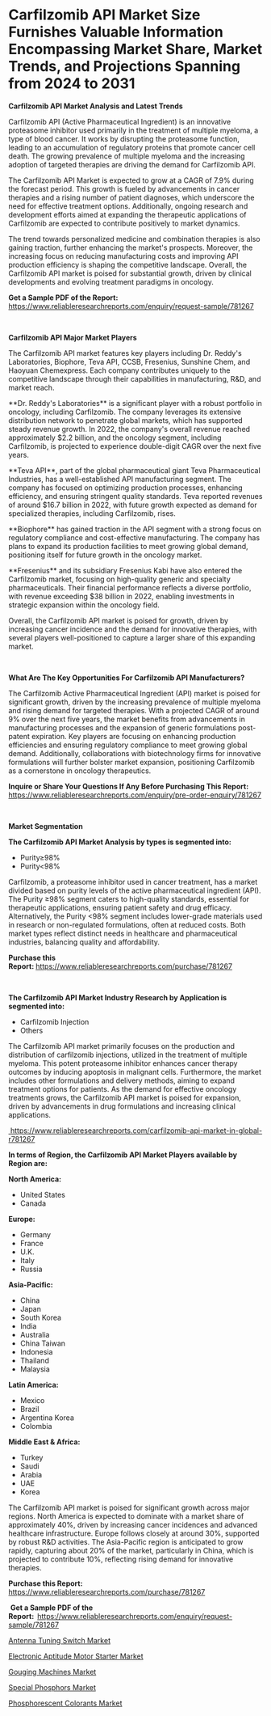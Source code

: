 <p><h1>Carfilzomib API Market Size Furnishes Valuable Information Encompassing Market Share, Market Trends, and Projections Spanning from 2024 to 2031</h1></p><p><strong>Carfilzomib API Market Analysis and Latest Trends</strong></p>
<p><p>Carfilzomib API (Active Pharmaceutical Ingredient) is an innovative proteasome inhibitor used primarily in the treatment of multiple myeloma, a type of blood cancer. It works by disrupting the proteasome function, leading to an accumulation of regulatory proteins that promote cancer cell death. The growing prevalence of multiple myeloma and the increasing adoption of targeted therapies are driving the demand for Carfilzomib API.</p><p>The Carfilzomib API Market is expected to grow at a CAGR of 7.9% during the forecast period. This growth is fueled by advancements in cancer therapies and a rising number of patient diagnoses, which underscore the need for effective treatment options. Additionally, ongoing research and development efforts aimed at expanding the therapeutic applications of Carfilzomib are expected to contribute positively to market dynamics.</p><p>The trend towards personalized medicine and combination therapies is also gaining traction, further enhancing the market's prospects. Moreover, the increasing focus on reducing manufacturing costs and improving API production efficiency is shaping the competitive landscape. Overall, the Carfilzomib API market is poised for substantial growth, driven by clinical developments and evolving treatment paradigms in oncology.</p></p>
<p><strong>Get a Sample PDF of the Report:&nbsp;</strong> <a href="https://www.reliableresearchreports.com/enquiry/request-sample/781267?utm_campaign=1677&utm_medium=2&utm_source=Github&utm_content=ia&utm_term=15102024&utm_id=carfilzomib-api">https://www.reliableresearchreports.com/enquiry/request-sample/781267</a></p>
<p>&nbsp;</p>
<p><strong>Carfilzomib API Major Market Players</strong></p>
<p><p>The Carfilzomib API market features key players including Dr. Reddy's Laboratories, Biophore, Teva API, CCSB, Fresenius, Sunshine Chem, and Haoyuan Chemexpress. Each company contributes uniquely to the competitive landscape through their capabilities in manufacturing, R&D, and market reach.</p><p>**Dr. Reddy's Laboratories** is a significant player with a robust portfolio in oncology, including Carfilzomib. The company leverages its extensive distribution network to penetrate global markets, which has supported steady revenue growth. In 2022, the company's overall revenue reached approximately $2.2 billion, and the oncology segment, including Carfilzomib, is projected to experience double-digit CAGR over the next five years.</p><p>**Teva API**, part of the global pharmaceutical giant Teva Pharmaceutical Industries, has a well-established API manufacturing segment. The company has focused on optimizing production processes, enhancing efficiency, and ensuring stringent quality standards. Teva reported revenues of around $16.7 billion in 2022, with future growth expected as demand for specialized therapies, including Carfilzomib, rises.</p><p>**Biophore** has gained traction in the API segment with a strong focus on regulatory compliance and cost-effective manufacturing. The company has plans to expand its production facilities to meet growing global demand, positioning itself for future growth in the oncology market.</p><p>**Fresenius** and its subsidiary Fresenius Kabi have also entered the Carfilzomib market, focusing on high-quality generic and specialty pharmaceuticals. Their financial performance reflects a diverse portfolio, with revenue exceeding $38 billion in 2022, enabling investments in strategic expansion within the oncology field.</p><p>Overall, the Carfilzomib API market is poised for growth, driven by increasing cancer incidence and the demand for innovative therapies, with several players well-positioned to capture a larger share of this expanding market.</p></p>
<p>&nbsp;</p>
<p><strong>What Are The Key Opportunities For Carfilzomib API Manufacturers?</strong></p>
<p><p>The Carfilzomib Active Pharmaceutical Ingredient (API) market is poised for significant growth, driven by the increasing prevalence of multiple myeloma and rising demand for targeted therapies. With a projected CAGR of around 9% over the next five years, the market benefits from advancements in manufacturing processes and the expansion of generic formulations post-patent expiration. Key players are focusing on enhancing production efficiencies and ensuring regulatory compliance to meet growing global demand. Additionally, collaborations with biotechnology firms for innovative formulations will further bolster market expansion, positioning Carfilzomib as a cornerstone in oncology therapeutics.</p></p>
<p><strong>Inquire or Share Your Questions If Any Before Purchasing This Report:</strong> <a href="https://www.reliableresearchreports.com/enquiry/pre-order-enquiry/781267?utm_campaign=1677&utm_medium=2&utm_source=Github&utm_content=ia&utm_term=15102024&utm_id=carfilzomib-api">https://www.reliableresearchreports.com/enquiry/pre-order-enquiry/781267</a></p>
<p>&nbsp;</p>
<p><strong>Market Segmentation</strong></p>
<p><strong>The Carfilzomib API Market Analysis by types is segmented into:</strong></p>
<p><ul><li>Purity≥98%</li><li>Purity<98%</li></ul></p>
<p><p>Carfilzomib, a proteasome inhibitor used in cancer treatment, has a market divided based on purity levels of the active pharmaceutical ingredient (API). The Purity ≥98% segment caters to high-quality standards, essential for therapeutic applications, ensuring patient safety and drug efficacy. Alternatively, the Purity <98% segment includes lower-grade materials used in research or non-regulated formulations, often at reduced costs. Both market types reflect distinct needs in healthcare and pharmaceutical industries, balancing quality and affordability.</p></p>
<p><strong>Purchase this Report:&nbsp;</strong><a href="https://www.reliableresearchreports.com/purchase/781267?utm_campaign=1677&utm_medium=2&utm_source=Github&utm_content=ia&utm_term=15102024&utm_id=carfilzomib-api">https://www.reliableresearchreports.com/purchase/781267</a></p>
<p>&nbsp;</p>
<p><strong>The Carfilzomib API Market Industry Research by Application is segmented into:</strong></p>
<p><ul><li>Carfilzomib Injection</li><li>Others</li></ul></p>
<p><p>The Carfilzomib API market primarily focuses on the production and distribution of carfilzomib injections, utilized in the treatment of multiple myeloma. This potent proteasome inhibitor enhances cancer therapy outcomes by inducing apoptosis in malignant cells. Furthermore, the market includes other formulations and delivery methods, aiming to expand treatment options for patients. As the demand for effective oncology treatments grows, the Carfilzomib API market is poised for expansion, driven by advancements in drug formulations and increasing clinical applications.</p></p>
<p><a href="https://www.reliableresearchreports.com/carfilzomib-api-market-in-global-r781267?utm_campaign=1677&utm_medium=2&utm_source=Github&utm_content=ia&utm_term=15102024&utm_id=carfilzomib-api">&nbsp;https://www.reliableresearchreports.com/carfilzomib-api-market-in-global-r781267</a></p>
<p><strong>In terms of Region, the Carfilzomib API Market Players available by Region are:</strong></p>
<p>
    <p> <strong> North America: </strong>
        <ul>
            <li>United States</li>
            <li>Canada</li>
        </ul>
        </p> 
    <p> <strong> Europe: </strong>
        <ul>
            <li>Germany</li>
            <li>France</li>
            <li>U.K.</li>
            <li>Italy</li>
            <li>Russia</li>
        </ul>
        </p> 
    <p> <strong> Asia-Pacific: </strong>
        <ul>
            <li>China</li>
            <li>Japan</li>
            <li>South Korea</li>
            <li>India</li>
            <li>Australia</li>
            <li>China Taiwan</li>
            <li>Indonesia</li>
            <li>Thailand</li>
            <li>Malaysia</li>
        </ul>
        </p> 
    <p> <strong> Latin America: </strong>
        <ul>
            <li>Mexico</li>
            <li>Brazil</li>
            <li>Argentina Korea</li>
            <li>Colombia</li>
        </ul>
        </p> 
    <p> <strong> Middle East & Africa: </strong>
        <ul>
            <li>Turkey</li>
            <li>Saudi</li>
            <li>Arabia</li>
            <li>UAE</li>
            <li>Korea</li>
        </ul>
    </p>
    </p>
<p><p>The Carfilzomib API market is poised for significant growth across major regions. North America is expected to dominate with a market share of approximately 40%, driven by increasing cancer incidences and advanced healthcare infrastructure. Europe follows closely at around 30%, supported by robust R&D activities. The Asia-Pacific region is anticipated to grow rapidly, capturing about 20% of the market, particularly in China, which is projected to contribute 10%, reflecting rising demand for innovative therapies.</p></p>
<p><strong>Purchase this Report: </strong><a href="https://www.reliableresearchreports.com/purchase/781267?utm_campaign=1677&utm_medium=2&utm_source=Github&utm_content=ia&utm_term=15102024&utm_id=carfilzomib-api">https://www.reliableresearchreports.com/purchase/781267</a></p>
<p>&nbsp;<strong>Get a Sample PDF of the Report:&nbsp;&nbsp;</strong><a href="https://www.reliableresearchreports.com/enquiry/request-sample/781267?utm_campaign=1677&utm_medium=2&utm_source=Github&utm_content=ia&utm_term=15102024&utm_id=carfilzomib-api">https://www.reliableresearchreports.com/enquiry/request-sample/781267</a></p>
<p><strong></strong></p>
<p><p><a href="https://github.com/SanjidaKhan901/Market-Research-Report-List-1/blob/main/antenna-tuning-switch-market.md?utm_campaign=1677&utm_medium=2&utm_source=Github&utm_content=ia&utm_term=15102024&utm_id=carfilzomib-api">Antenna Tuning Switch Market</a></p><p><a href="https://www.linkedin.com/pulse/electronic-aptitude-motor-starter-market-investigation-industry-owuac?trk=public_post_embed_feed-article-content&utm_campaign=1677&utm_medium=2&utm_source=Github&utm_content=ia&utm_term=15102024&utm_id=carfilzomib-api">Electronic Aptitude Motor Starter Market</a></p><p><a href="https://www.linkedin.com/pulse/emerging-trends-gouging-machines-market-global-outlook-future-eo7vc?trk=public_post_embed_feed-article-content&utm_campaign=1677&utm_medium=2&utm_source=Github&utm_content=ia&utm_term=15102024&utm_id=carfilzomib-api">Gouging Machines Market</a></p><p><a href="https://www.linkedin.com/pulse/special-phosphors-value-chain-analysis-from-raw-materials-end-user-zmh6c?trk=public_post_embed_feed-article-content&utm_campaign=1677&utm_medium=2&utm_source=Github&utm_content=ia&utm_term=15102024&utm_id=carfilzomib-api">Special Phosphors Market</a></p><p><a href="https://www.linkedin.com/pulse/insights-phosphorescent-colorants-market-size-which-expanding-6upge?trk=public_post_embed_feed-article-content&utm_campaign=1677&utm_medium=2&utm_source=Github&utm_content=ia&utm_term=15102024&utm_id=carfilzomib-api">Phosphorescent Colorants Market</a></p></p>